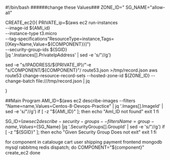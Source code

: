 #!/bin/bash
######change these Values###
ZONE_ID="
SG_NAME="allow-all"


CREATE_ec2(){
 PRIVATE_ip=$(aws ec2 run-instances\
         --image-id ${AMI_id} \
          --instance-type  t3.micro \
          --tag-specifications"ResourceType=instance,Tags=[{Key=Name,Value=${COMPONENT}}]") \
          --security-group-ids ${SGID} \
            |jq '.Instances[].PrivateIpAddress' | sed -e 's/"//g')
  
sed -e "s/IPADDRESS/${PRIVATE_IP}/"-e "s/COMPONENT/${COMPONENT}"/ route53.json >/tmp/record.json
aws route53 change-resource-record-sets --hosted-zone-id ${ZONE_ID} --change-batch file:///tmp/record.json | jq

}

##Main Program
  AMI_ID=$(aws ec2 describe-images --filters "Name=name,Values=Centos-8-Devops-Practice" | jq '.Images[].ImageId' | sed -e 's/"//g')
if [ -z "${AMI_ID}" ]; then
   echo "AmI_ID not found"
    exit 1
fi

  SG_ID=$(aws ec2 describe-security-groups --filters Name=group-name,Values=${SG_Name} |jq '.SecurityGroups[].GroupId' | sed -e 's/"//g')
  if [ -z "${SGID}" ]; then
    echo "Given Security Group Does not exit"
     exit 1
  fi
  
for component in catalouge cart user shipping payment frontend mongodb mysql rabbitmq redis dispatch; do 
    COMPONENT="${component}"
     create_ec2
done